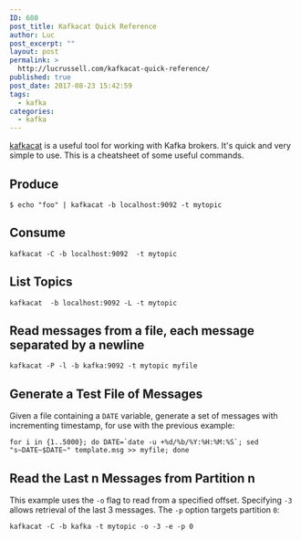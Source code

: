 ```yaml
---
ID: 680
post_title: Kafkacat Quick Reference
author: Luc
post_excerpt: ""
layout: post
permalink: >
  http://lucrussell.com/kafkacat-quick-reference/
published: true
post_date: 2017-08-23 15:42:59
tags:
  - kafka
categories:
  - kafka
---
```


[kafkacat](https://github.com/edenhill/kafkacat) is a useful tool for working with Kafka brokers. It's quick and very simple to use. This is a cheatsheet of some useful commands.

## Produce

    $ echo "foo" | kafkacat -b localhost:9092 -t mytopic

## Consume

    kafkacat -C -b localhost:9092  -t mytopic

## List Topics

    kafkacat  -b localhost:9092 -L -t mytopic

## Read messages from a file, each message separated by a newline

    kafkacat -P -l -b kafka:9092 -t mytopic myfile

## Generate a Test File of Messages
Given a file containing a `DATE` variable, generate a set of messages with incrementing timestamp, for use with the previous example:

    for i in {1..5000}; do DATE=`date -u +%d/%b/%Y:%H:%M:%S`; sed "s~DATE~$DATE~" template.msg >> myfile; done
    
## Read the Last n Messages from Partition n
This example uses the `-o` flag to read from a specified offset. Specifying `-3` allows retrieval of the last 3 messages. The `-p` option targets partition `0`:

    kafkacat -C -b kafka -t mytopic -o -3 -e -p 0